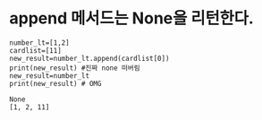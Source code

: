 # append 메서드는 None을 리턴한다.

```
number_lt=[1,2]
cardlist=[11]
new_result=number_lt.append(cardlist[0])
print(new_result) #진짜 none 떠버림
new_result=number_lt
print(new_result) # OMG
```

```
None
[1, 2, 11]
```
